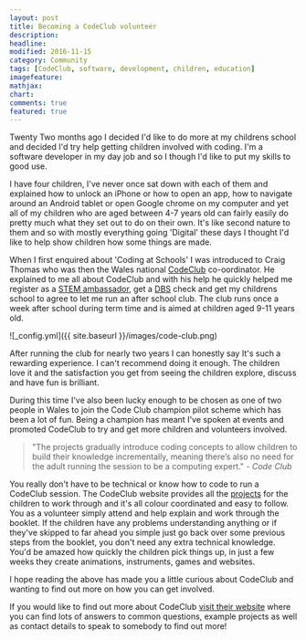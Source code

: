 ```yaml
---
layout: post
title: Becoming a CodeClub volunteer
description: 
headline: 
modified: 2016-11-15
category: Community
tags: [CodeClub, software, development, children, education]
imagefeature: 
mathjax: 
chart: 
comments: true
featured: true
---
```


Twenty Two months ago I decided I'd like to do more at my childrens school and decided I'd try help getting children involved with coding. I'm a software developer in my day job and so I though I'd like to put my skills to good use. 

I have four children, I've never once sat down with each of them and explained how to unlock an iPhone or how to open an app, how to navigate around an Android tablet or open Google chrome on my computer and yet all of my children who are aged between 4-7 years old can fairly easily do pretty much what they set out to do on their own. It's like second nature to them and so with mostly everything going 'Digital' these days I thought I'd like to help show children how some things are made.

When I first enquired about 'Coding at Schools' I was introduced to Craig Thomas who was then the Wales national [CodeClub](https://www.codeclub.org.uk/) co-oordinator. He explained to me all about CodeClub and with his help he quickly helped me register as a [STEM ambassador](http://www.stemnet.org.uk/ambassadors/), get a [DBS](https://www.gov.uk/government/organisations/disclosure-and-barring-service) check and get my childrens school to agree to let me run an after school club. The club runs once a week after school during term time and is aimed at children aged 9-11 years old.

![_config.yml]({{ site.baseurl }}/images/code-club.png)

After running the club for nearly two years I can honestly say It's such a rewarding experience. I can't recommend doing it enough. The children love it and the satisfaction you get from seeing the children explore, discuss and have fun is brilliant.

During this time I've also been lucky enough to be chosen as one of two people in Wales to join the Code Club champion pilot scheme which has been a lot of fun. Being a champion has meant I've spoken at events and promoted CodeClub to try and get more children and volunteers involved.

> "The projects gradually introduce coding concepts to allow children to build their knowledge incrementally, meaning there’s also no need for the adult running the session to be a computing expert." *- Code Club*

You really don't have to be technical or know how to code to run a CodeClub session. The CodeClub website provides all the [projects](https://www.codeclubprojects.org/en-GB/) for the children to work through and it's all colour coordinated and easy to follow. You as a volunteer simply attend and help explain and work through the booklet. If the children have any problems understanding anything or if they've skipped to far ahead you simple just go back over some previous steps from the booklet, you don't need any extra technical knowledge. You'd be amazed how quickly the children pick things up, in just a few weeks they create animations, instruments, games and websites.

I hope reading the above has made you a little curious about CodeClub and wanting to find out more on how you can get involved.

If you would like to find out more about CodeClub [visit their website](https://www.codeclub.org.uk/about) where you can find lots of answers to common questions, example projects as well as contact details to speak to somebody to find out more!